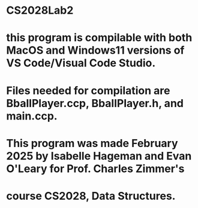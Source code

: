 # CS2028Lab2
# this program is compilable with both MacOS and Windows11 versions of VS Code/Visual Code Studio. 
# Files needed for compilation are BballPlayer.ccp, BballPlayer.h, and main.ccp. 
# This program was made February 2025 by Isabelle Hageman and Evan O'Leary for Prof. Charles Zimmer's 
#   course CS2028, Data Structures. 
